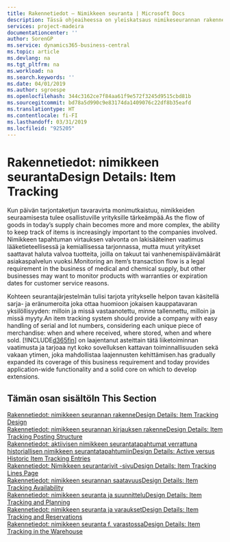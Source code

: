 ```yaml
---
title: Rakennetiedot – Nimikkeen seuranta | Microsoft Docs
description: Tässä ohjeaiheessa on yleiskatsaus nimikeseurannan rakennetiedoista.
services: project-madeira
documentationcenter: ''
author: SorenGP
ms.service: dynamics365-business-central
ms.topic: article
ms.devlang: na
ms.tgt_pltfrm: na
ms.workload: na
ms.search.keywords: ''
ms.date: 04/01/2019
ms.author: sgroespe
ms.openlocfilehash: 344c3162ce7f84aa61f9e572f3245d9515cbd81b
ms.sourcegitcommit: bd78a5d990c9e83174da1409076c22df8b35eafd
ms.translationtype: HT
ms.contentlocale: fi-FI
ms.lasthandoff: 03/31/2019
ms.locfileid: "925205"
---
```

# <a name="design-details-item-tracking"></a><span data-ttu-id="20e8d-103">Rakennetiedot: nimikkeen seuranta</span><span class="sxs-lookup"><span data-stu-id="20e8d-103">Design Details: Item Tracking</span></span>
<span data-ttu-id="20e8d-104">Kun päivän tarjontaketjun tavaravirta monimutkaistuu, nimikkeiden seuraamisesta tulee osallistuville yrityksille tärkeämpää.</span><span class="sxs-lookup"><span data-stu-id="20e8d-104">As the flow of goods in today’s supply chain becomes more and more complex, the ability to keep track of items is increasingly important to the companies involved.</span></span> <span data-ttu-id="20e8d-105">Nimikkeen tapahtuman virtauksen valvonta on lakisääteinen vaatimus lääketieteellisessä ja kemiallisessa tarjonnassa, mutta muut yritykset saattavat haluta valvoa tuotteita, joilla on takuut tai vanhenemispäivämäärät asiakaspalvelun vuoksi.</span><span class="sxs-lookup"><span data-stu-id="20e8d-105">Monitoring an item’s transaction flow is a legal requirement in the business of medical and chemical supply, but other businesses may want to monitor products with warranties or expiration dates for customer service reasons.</span></span>  

<span data-ttu-id="20e8d-106">Kohteen seurantajärjestelmän tulisi tarjota yritykselle helpon tavan käsitellä sarja- ja eränumeroita joka ottaa huomioon jokaisen kauppatavaran yksilöllisyyden: milloin ja missä vastaanotettu, minne tallennettu, milloin ja missä myyty.</span><span class="sxs-lookup"><span data-stu-id="20e8d-106">An item tracking system should provide a company with easy handling of serial and lot numbers, considering each unique piece of merchandise: when and where received, where stored, when and where sold.</span></span> [!INCLUDE[d365fin](includes/d365fin_md.md)] <span data-ttu-id="20e8d-107">on laajentanut asteittain tätä liiketoiminnan vaatimusta ja tarjoaa nyt koko sovelluksen kattavan toiminnallisuuden sekä vakaan ytimen, joka mahdollistaa laajennusten kehittämisen.</span><span class="sxs-lookup"><span data-stu-id="20e8d-107">has gradually expanded its coverage of this business requirement and today provides application-wide functionality and a solid core on which to develop extensions.</span></span>  

## <a name="in-this-section"></a><span data-ttu-id="20e8d-108">Tämän osan sisältö</span><span class="sxs-lookup"><span data-stu-id="20e8d-108">In This Section</span></span>  
[<span data-ttu-id="20e8d-109">Rakennetiedot: nimikkeen seurannan rakenne</span><span class="sxs-lookup"><span data-stu-id="20e8d-109">Design Details: Item Tracking Design</span></span>](design-details-item-tracking-design.md)  
[<span data-ttu-id="20e8d-110">Rakennetiedot: nimikkeen seurannan kirjauksen rakenne</span><span class="sxs-lookup"><span data-stu-id="20e8d-110">Design Details: Item Tracking Posting Structure</span></span>](design-details-item-tracking-posting-structure.md)  
[<span data-ttu-id="20e8d-111">Rakennetiedot: aktiivisen nimikkeen seurantatapahtumat verrattuna historiallisen nimikkeen seurantatapahtumiin</span><span class="sxs-lookup"><span data-stu-id="20e8d-111">Design Details: Active versus Historic Item Tracking Entries</span></span>](design-details-active-versus-historic-item-tracking-entries.md)  
[<span data-ttu-id="20e8d-112">Rakennetiedot: Nimikkeen seurantarivit -sivu</span><span class="sxs-lookup"><span data-stu-id="20e8d-112">Design Details: Item Tracking Lines Page</span></span>](design-details-item-tracking-lines-window.md)  
[<span data-ttu-id="20e8d-113">Rakennetiedot: nimikkeen seurannan saatavuus</span><span class="sxs-lookup"><span data-stu-id="20e8d-113">Design Details: Item Tracking Availability</span></span>](design-details-item-tracking-availability.md)  
[<span data-ttu-id="20e8d-114">Rakennetiedot: nimikkeen seuranta ja suunnittelu</span><span class="sxs-lookup"><span data-stu-id="20e8d-114">Design Details: Item Tracking and Planning</span></span>](design-details-item-tracking-and-planning.md)  
[<span data-ttu-id="20e8d-115">Rakennetiedot: nimikkeen seuranta ja varaukset</span><span class="sxs-lookup"><span data-stu-id="20e8d-115">Design Details: Item Tracking and Reservations</span></span>](design-details-item-tracking-and-reservations.md)  
[<span data-ttu-id="20e8d-116">Rakennetiedot: nimikkeen seuranta f. varastossa</span><span class="sxs-lookup"><span data-stu-id="20e8d-116">Design Details: Item Tracking in the Warehouse</span></span>](design-details-item-tracking-in-the-warehouse.md)
